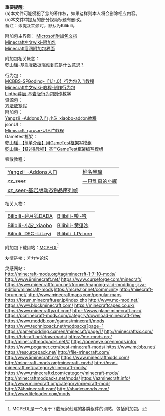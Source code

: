 **重要提醒**:  
(a)本文件可能侵犯了您的著作权，如果这样则本人将会删除相应内容。  
(b)本文件中提及的部分视频标题有删改。  
备注：未提及来源时，默认为Bilibili。

附加包主界面： 
[Microsoft附加包文档](https://docs.microsoft.com/en-us/minecraft/creator/)  
[Minecraft中文wiki-附加包](https://minecraft.fandom.com/zh/wiki/%E9%99%84%E5%8A%A0%E5%8C%85)  
[Minecraft官网附加包界面](https://www.minecraft.net/zh-hans/addons)  

附加包相关概念：  
[乾山瑶-基岩版数据驱动到底是什么意思？](https://www.bilibili.com/video/BV1FP4y1a72c)  

行为包：  
[MCBBS-SPGoding-【1.14.0】行为包入门教程](https://www.mcbbs.net/thread-829760-1-1.html)  
[Minecraft中文wiki-教程-制作行为包](https://minecraft.fandom.com/zh/wiki/%E6%95%99%E7%A8%8B/%E5%88%B6%E4%BD%9C%E8%A1%8C%E4%B8%BA%E5%8C%85)  
[Lintha暮辰-基岩版行为包制作教学](https://www.bilibili.com/video/BV1Lq4y1u7SA)  
资源包：  
[方法放寒假](https://www.bilibili.com/read/readlist/rl121791)  
附加包：  
[Yangzii_-Addons入门](https://www.bilibili.com/video/BV1Lt411c7QC)
[小波_xiaobo-addon教程](https://space.bilibili.com/402641129/favlist?fid=1284152029&ftype=create)  
jsonUI：  
[Minecraft_spruce-UI入门教程](https://b23.tv/WAUJJcO)  
Gametest框架：  
[乾山瑶-【简单介绍】用GameTest框架写模组](https://www.bilibili.com/video/BV1864y1t7Rw)  
[乾山瑶-【综述&教程】基于GameTest框架编写模组](https://www.bilibili.com/read/cv11904231)  

零散教程：  
<table>
    <tr>
        <td><a href="https://www.bilibili.com/video/BV1Lt411c7QC">Yangzii_-Addons入门</a></td>
        <td><a href="https://www.bilibili.com/video/BV1KW411p75D">椎名琴璃</a></td>
    </tr>
    <tr>
        <td><a href="https://www.bilibili.com/video/BV1nw411o7sh">xz_seer</a></td>
        <td><a href="https://space.bilibili.com/441929890/article">一只乱窜的小辉</a></td>
    </tr>
        <td><a href="https://www.bilibili.com/video/BV1kX4y1V7hy">xz_seer-基岩版动态物品序列帧</a></td>
    </tr>
</table> 

相关人物：  
<table>
    <tr>
        <td><a href="https://space.bilibili.com/293767574/video">Bilibili-碧月狐DADA</a></td>
        <td><a href="https://space.bilibili.com/16567020/video">Bilibili-喰-喰</a></td>
    </tr>
    <tr>
        <td><a href="https://space.bilibili.com/402641129">Bilibili-小波_xiaobo</a></td>
        <td><a href="https://space.bilibili.com/487270210/video">Bilibili-黄逗沙</a></td>
    </tr>
    <tr>
        <td><a href="https://space.bilibili.com/253673675">Bilibili-DEC-LiLeyi</a></td>
        <td><a href="https://space.bilibili.com/450068295">Bilibili-LPaicen</a></td>
    </tr>
</table> 

附加包下载网站：[MCPEDL](https://mcpedl.com/)<sup>[^1]</sup>  

友情链接：[苦力怕论坛](klpbbs.com)  

灵感网站：  
http://minecraft-mods.org/tag/minecraft-1-7-10-mods/
http://www.9minecraft.net/
https://www.curseforge.com/minecraft/
https://www.minecraftforum.net/forums/mapping-and-modding-java-edition/minecraft-mods
https://mcreator.net/community
http://minecraft-forum.net/
http://www.minecraftmaps.com/popular-maps
https://forum.minecraftuser.jp/index.php
http://www.mc-mod.net/
https://www.blockminecraft.com/
https://minecraftcapes.co.uk/
https://www.minecraftyard.com/
https://www.planetminecraft.com/
https://pcminecraft-mods.com/category/download-minecraft-free/
https://www.moddb.com/games/minecraft/mods
https://www.technicpack.net/modpacks?page=1
https://gamemodding.com/en/minecraft/page/1/
http://minecraftsix.com/
https://bdcraft.net/downloads/
https://mc-mods.org/
http://minecraftmodpacks.net/#
https://openeye.openmods.info/
https://www.pcgamer.com/best-minecraft-mods/
https://www.mcbbs.net/
https://resourcepack.net/
http://file-minecraft.com/
http://www.5minecraft.net/
https://www.minecraftmods.com/
http://minecraft-mods.org/minecraft-mods/
http://mod-minecraft.net/category/minecraft-mods/
https://www.minecraftxl.com/category/minecraft-mods/
http://minecraftmodpacks.net/mods/
https://azminecraft.info/
http://www.miinecraft.org/category/minecraft-mods
http://24hminecraft.com/
http://shadersmods.com/
http://www.liteloader.com/mods

[^1]:MCPEDL是一个用于下载玩家创建的各类组件的网站，包括附加包。

